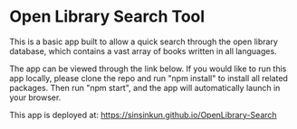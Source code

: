 # Open Library Search Tool

This is a basic app built to allow a quick search through the open library database, which contains a vast array of books written in all languages.

The app can be viewed through the link below. If you would like to run this app locally, please clone the repo and run "npm install" to install all related packages. Then run "npm start", and the app will automatically launch in your browser.

This app is deployed at: https://sinsinkun.github.io/OpenLibrary-Search